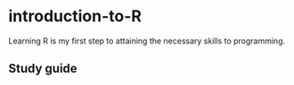 # introduction-to-R
Learning R is my first step to attaining the necessary skills to programming.

## Study guide
